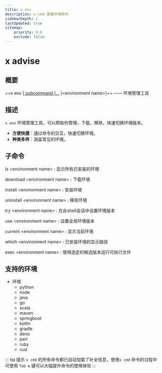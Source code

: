 ```yaml
---
title: x env
description: x-cmd 查看环境命令
sidebarDepth: 1
lastUpdated: true
sitemap:
    priority: 0.6
    exclude: false
---
```


# x advise

<Terminal :termIndex="6"/>

## 概要

==x env [[ subcommand ]...](#子命令) [\<environment name\>]== ——  环境管理工具

## 描述

`x env` 环境管理工具，可以帮助你管理，下载，移除，快速切换环境版本。

- **方便快捷**：通过命令的交互，快速切换环境。
- **种类多样**：涵盖常见的环境。

## 子命令

ls \<environment name\>
:  显示所有已安装的环境

download \<environment name\>
:  下载环境

install \<environment name\>
:  安装环境

uninstall \<environment name\>
:  移除环境

try \<environment name\>
:  在此shell会话中设置环境版本

use \<environment name\>
:  设置全局环境版本

current \<environment name\>
:  显示当前环境

which \<environment name\>
:  已安装环境的显示路径

exec \<environment name\>
:  使用选定的候选版本运行可执行文件

## 支持的环境

- 环境
    - python
    - node
    - java
    - go
    - scala
    - maven
    - springboot
    - kotlin
    - gradle
    - deno
    - perl
    - ruby
    - rust


::: tip 提示
`x cmd` 的所有命令都已自动加载了补全信息，使用`x cmd` 命令的过程中可使用 `Tab ↹` 键可以大幅提升命令的使用体验
:::
